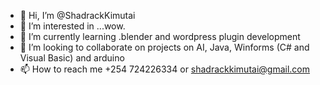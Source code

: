 - 👋 Hi, I’m @ShadrackKimutai
- 👀 I’m interested in ...wow. 
- 🌱 I’m currently learning .blender and wordpress plugin development
- 💞️ I’m looking to collaborate on projects on AI, Java, Winforms (C# and Visual Basic) and arduino
- 📫 How to reach me +254 724226334 or shadrackkimutai@gmail.com

<!---
ShadrackKimutai/ShadrackKimutai is a ✨ special ✨ repository because its `README.md` (this file) appears on your GitHub profile.
You can click the Preview link to take a look at your changes.
--->

